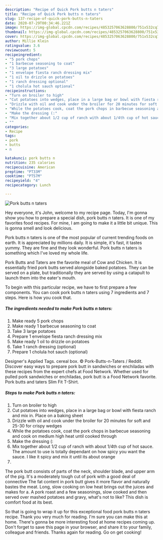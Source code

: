 ```yaml
---
description: "Recipe of Quick Pork butts n taters"
title: "Recipe of Quick Pork butts n taters"
slug: 137-recipe-of-quick-pork-butts-n-taters
date: 2020-07-29T00:34:46.221Z
image: https://img-global.cpcdn.com/recipes/4853257063628800/751x532cq70/pork-butts-n-taters-recipe-main-photo.jpg
thumbnail: https://img-global.cpcdn.com/recipes/4853257063628800/751x532cq70/pork-butts-n-taters-recipe-main-photo.jpg
cover: https://img-global.cpcdn.com/recipes/4853257063628800/751x532cq70/pork-butts-n-taters-recipe-main-photo.jpg
author: Millie Klein
ratingvalue: 3.6
reviewcount: 5
recipeingredient:
- "5 pork chops"
- "1 barbecue seasoning to coat"
- "3 large potatoes"
- "1 envelope fiesta ranch dressing mix"
- "1 oil to drizzle on potatoes"
- "1 ranch dressing optional"
- "1 cholula hot sauch optional"
recipeinstructions:
- "Turn on broiler to high"
- "Cut potatoes into wedges, place in a large bag or bowl with fiesta ranch and mix in. Place on a baking sheet"
- "Drizzle with oil and cook under the broiler for 20 minutes for soft and 25-30 for crispy wedges"
- "While the potatoes cook, coat the pork chops in barbecue seasoning and cook on medium high heat until cooked through"
- "Make the dressing (:"
- "Mix together about 1/2 cup of ranch with about 1/4th cup of hot sauce. The amount to use is totally dependant on how spicy you want the sauce. I like it spicy and mix it until its about orange"
- ""
categories:
- Recipe
tags:
- pork
- butts
- n

katakunci: pork butts n 
nutrition: 235 calories
recipecuisine: American
preptime: "PT33M"
cooktime: "PT57M"
recipeyield: "4"
recipecategory: Lunch

---
```



![Pork butts n taters](https://img-global.cpcdn.com/recipes/4853257063628800/751x532cq70/pork-butts-n-taters-recipe-main-photo.jpg)

Hey everyone, it's John, welcome to my recipe page. Today, I'm gonna show you how to prepare a special dish, pork butts n taters. It is one of my favorites food recipes. For mine, I am going to make it a little bit unique. This is gonna smell and look delicious.

Pork butts n taters is one of the most popular of current trending foods on earth. It is appreciated by millions daily. It is simple, it's fast, it tastes yummy. They are fine and they look wonderful. Pork butts n taters is something which I've loved my whole life.

Pork Butts and Taters are the favorite meal of Cow and Chicken. It is essentially fried pork butts served alongside baked potatoes. They can be served on a plate, but traditionally they are served by using a catapult to launch them into the eater&#39;s mouth.


To begin with this particular recipe, we have to first prepare a few components. You can cook pork butts n taters using 7 ingredients and 7 steps. Here is how you cook that.

##### The ingredients needed to make Pork butts n taters:

1. Make ready 5 pork chops
1. Make ready 1 barbecue seasoning to coat
1. Take 3 large potatoes
1. Prepare 1 envelope fiesta ranch dressing mix
1. Make ready 1 oil to drizzle on potatoes
1. Take 1 ranch dressing (optional)
1. Prepare 1 cholula hot sauch (optional)


Designer&#39;s Applied Tags. cereal box. © Pork-Butts-n-Taters / Reddit. Discover easy ways to prepare pork butt in sandwiches or enchiladas with these recipes from the expert chefs at Food Network. Whether used for pulled pork sandwiches or enchiladas, pork butt is a Food Network favorite. Pork butts and taters Slim Fit T-Shirt. 

##### Steps to make Pork butts n taters:

1. Turn on broiler to high
1. Cut potatoes into wedges, place in a large bag or bowl with fiesta ranch and mix in. Place on a baking sheet
1. Drizzle with oil and cook under the broiler for 20 minutes for soft and 25-30 for crispy wedges
1. While the potatoes cook, coat the pork chops in barbecue seasoning and cook on medium high heat until cooked through
1. Make the dressing (:
1. Mix together about 1/2 cup of ranch with about 1/4th cup of hot sauce. The amount to use is totally dependant on how spicy you want the sauce. I like it spicy and mix it until its about orange
1. 


The pork butt consists of parts of the neck, shoulder blade, and upper arm of the pig. It&#39;s a moderately tough cut of pork with a good deal of connective The fat content in pork butt gives it more flavor and naturally bastes the meat. Long, slow cooking on low heat brings out the juices and makes for a. A pork roast and a few seasonings, slow cooked and then served over mashed potatoes and gravy, what&#39;s not to like? This dish is comfort food at its best. 

So that is going to wrap it up for this exceptional food pork butts n taters recipe. Thank you very much for reading. I'm sure you can make this at home. There's gonna be more interesting food at home recipes coming up. Don't forget to save this page in your browser, and share it to your family, colleague and friends. Thanks again for reading. Go on get cooking!
